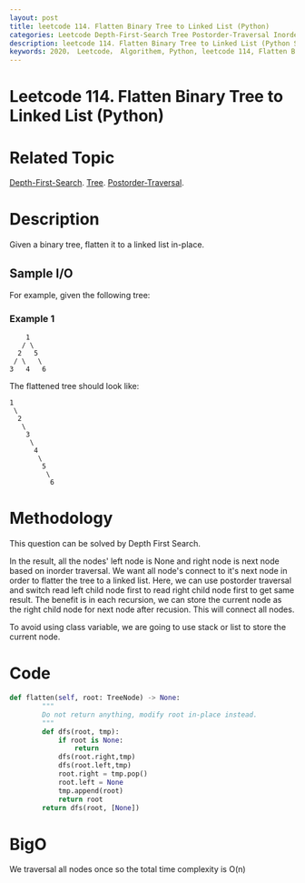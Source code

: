 ```yaml
---
layout: post
title: leetcode 114. Flatten Binary Tree to Linked List (Python)
categories: Leetcode Depth-First-Search Tree Postorder-Traversal Inorder-Traversal
description: leetcode 114. Flatten Binary Tree to Linked List (Python Solution)
keywords: 2020， Leetcode， Algorithem, Python, leetcode 114, Flatten Binary Tree to Linked List, zhenyu, Depth-First-Search, DFS, Depth First Search, Tree, tree
---
```


# Leetcode 114. Flatten Binary Tree to Linked List (Python)

# Related Topic
<a href="/categories/#Depth-First-Search" target="_blank"> Depth-First-Search</a>.
<a href="/categories/#Tree" target="_blank"> Tree</a>.
<a href="/categories/#Postorder-Traversal" target="_blank"> Postorder-Traversal</a>.

# Description

Given a binary tree, flatten it to a linked list in-place.

## Sample I/O
For example, given the following tree:
### Example 1
```
    1
   / \
  2   5
 / \   \
3   4   6
```
The flattened tree should look like:
```
1
 \
  2
   \
    3
     \
      4
       \
        5
         \
          6
```

# Methodology
This question can be solved by Depth First Search. 

In the result, all the nodes' left node is None and right node is next node based on inorder traversal. We want all node's connect to it's next node in order to flatter the tree to a linked list.
Here, we can use postorder traversal and switch read left child node first to read right child node first to get same result. The benefit is in each recursion, we can store the current node as the right child node for next node after recusion. This will connect all nodes. 

To avoid using class variable, we are going to use stack or list to store the current node.

# Code
```python
def flatten(self, root: TreeNode) -> None:
        """
        Do not return anything, modify root in-place instead.
        """
        def dfs(root, tmp):
            if root is None:
                return
            dfs(root.right,tmp)
            dfs(root.left,tmp)
            root.right = tmp.pop()
            root.left = None
            tmp.append(root)
            return root
        return dfs(root, [None])
```
# BigO
We traversal all nodes once so the total time complexity is O(n)
